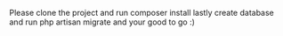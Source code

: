 Please clone the project and run composer install lastly create database and run php artisan migrate and your good to go :)
